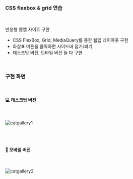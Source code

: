 ###  CSS flexbox & grid 연습
<br>


반응형 웹앱 사이트 구현

- CSS FlexBox, Grid, MediaQuery를 통한 웹앱 레이아웃 구현
- 화살표 버튼을 클릭하면 사이드바 접기/펴기
- 데스크탑 버전, 모바일 버전 둘 다 구현



<br>

###  구현 화면
<br>

#### 💻 데스크탑 버전
<br>

![catgallery1](https://user-images.githubusercontent.com/102462534/198954516-c6e1ab75-bc30-4726-9e6b-c56ee2d9807a.gif)

<br>
<br>

#### 📱 모바일 버전
<br>

![catgallery2](https://user-images.githubusercontent.com/102462534/198954540-fa183763-646d-41e0-810b-9f69ae1ad8f7.gif)
